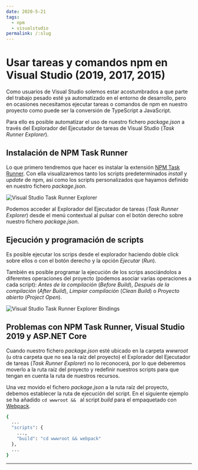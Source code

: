 ```yaml
---
date: 2020-5-21
tags: 
  - npm
  - visualstudio
permalink: /:slug
---
```


# Usar tareas y comandos npm en Visual Studio (2019, 2017, 2015)

<social-share class="social-share--header" />

Como usuarios de Visual Studio solemos estar acostumbrados a que parte del trabajo pesado esté ya automatizado en el entorno de desarrollo, pero en ocasiones necesitamos ejecutar tareas o comandos de npm en nuestro proyecto como puede ser la conversión de TypeScript a JavaScript.

Para ello es posible automatizar el uso de nuestro fichero _package.json_ a través del Explorador del Ejecutador de tareas de Visual Studio (_Task Runner Explorer_).

## Instalación de NPM Task Runner

Lo que primero tendremos que hacer es instalar la extensión [NPM Task Runner](https://marketplace.visualstudio.com/items?itemName=MadsKristensen.NPMTaskRunner). Con ella visualizaremos tanto los scripts predeterminados _install_ y _update_ de npm, así como los scripts personalizados que hayamos definido en nuestro fichero _package.json_.

![Visual Studio Task Runner Explorer](/blog/images/vs2019-task-runner-explorer.png)

Podemos acceder al Explorador del Ejecutador de tareas (_Task Runner Explorer_) desde el menú contextual al pulsar con el botón derecho sobre nuestro fichero _package.json_.

## Ejecución y programación de scripts

Es posible ejecutar los scrips desde el explorador haciendo doble click sobre ellos o con el botón derecho y la opción _Ejecutar_ (_Run_).

También es posible programar la ejecución de los scrips asociándolos a diferentes operaciones del proyecto (podemos asociar varias operaciones a cada script): _Antes de la compilación_ (_Before Build_), _Después de la compilación_ (_After Build_), _Limpiar compilación_ (_Clean Build_) o _Proyecto abierto_ (_Project Open_).

![Visual Studio Task Runner Explorer Bindings](/blog/images/vs2019-task-runner-explorer-bindings.png)

## Problemas con NPM Task Runner, Visual Studio 2019 y ASP.NET Core

Cuando nuestro fichero _package.json_ esté ubicado en la carpeta _wwwroot_ (u otra carpeta que no sea la raíz del proyecto) el Explorador del Ejecutador de tareas (_Task Runner Explorer_) no lo reconocerá, por lo que deberemos moverlo a la ruta raíz del proyecto y redefinir nuestros scripts para que tengan en cuenta la ruta de nuestros recursos.

Una vez movido el fichero _package.json_ a la ruta raíz del proyecto, debemos establecer la ruta de ejecución del script. En el siguiente ejemplo se ha añadido ```cd wwwroot && ``` al script _build_ para el empaquetado con [Webpack](./usar-webpack-4-transformar-empaquetar-recursos-aplicacion-web.md).

``` bash
{
  ...
  "scripts": {
    ...,
    "build": "cd wwwroot && webpack"
  },
  ...
}
```

---
<social-share class="social-share--footer" />